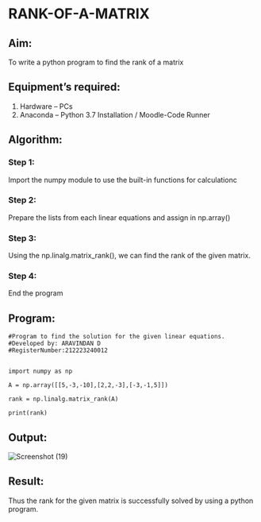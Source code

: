 # RANK-OF-A-MATRIX
## Aim:
To write a python program to find the rank of a matrix
## Equipment’s required:
1. 	Hardware – PCs
2. 	Anaconda – Python 3.7 Installation / Moodle-Code Runner
## Algorithm:
### Step 1: 
Import the numpy module to use the built-in functions for calculationc
### Step 2:
Prepare the lists from each linear equations and assign in np.array()
### Step 3:
Using the np.linalg.matrix_rank(), we can find the rank of the given matrix.
### Step 4:
End the program
## Program:
```
#Program to find the solution for the given linear equations.
#Developed by: ARAVINDAN D
#RegisterNumber:212223240012


import numpy as np

A = np.array([[5,-3,-10],[2,2,-3],[-3,-1,5]])

rank = np.linalg.matrix_rank(A)

print(rank)
```
## Output:
![Screenshot (19)](https://github.com/Aravindan2006/RANK-OF-A-MATRIX/assets/151760062/5c697483-8f60-4f21-b7e0-e13df78718f0)

## Result:
Thus the rank for the given matrix is successfully solved by  using a python program.

